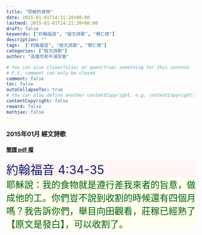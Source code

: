 ```yaml
---
title: "耶穌的食物"
date: 2015-01-01T14:21:20+08:00
lastmod: 2015-01-01T14:21:20+08:00
draft: false
keywords: ["約翰福音", "經文詩歌", "蔡仁傑"]
description: ""
tags:  ["約翰福音", "經文詩歌", "蔡仁傑"]
categories: ["經文詩歌"]
author: "高雄市和平浸信會"

# You can also close(false) or open(true) something for this content.
# P.S. comment can only be closed
comment: false
toc: false
autoCollapseToc: true
# You can also define another contentCopyright. e.g. contentCopyright: "This is another copyright."
contentCopyright: false
reward: false
mathjax: false
---
```


### 2015年01月 經文詩歌

#### [簡譜 pdf 檔](/pdf-h/h201501.pdf "耶穌的食物")

<div style="background-color:#FFF5F5"><font size="6", color="#191970">
約翰福音 4:34-35
</font>
</div>

<div style="background-color:#FFFEEF"><font size="5", color="#006400">
耶穌說：我的食物就是遵行差我來者的旨意，做成他的工。你們豈不說到收割的時候還有四個月嗎？我告訴你們，舉目向田觀看，莊稼已經熟了【原文是發白】，可以收割了。
</font>
</div>